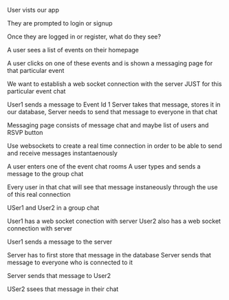 User vists our app

They are prompted to login or signup 

Once they are logged in or register, what do they see?

A user sees a list of events on their homepage

A user clicks on one of these events and is shown a messaging page for that particular event 

We want to establish a web socket connection with the server JUST for this particular event chat

User1 sends a message to Event Id 1
Server takes that message, stores it in our database, 
Server needs to send that message to everyone in that chat



Messaging page consists of message chat and maybe list of users and RSVP button


Use websockets to create a real time connection in order to be able to send and receive messages instantaenously 

A user enters one of the event chat rooms 
A user types and sends a message to the group chat

Every user in that chat will see that message instaneously through the use of this real connection


USer1 and User2 in a group chat


User1 has a web socket conection with server
User2 also has a web socket connection with server


User1 sends a message to the server

Server has to first store that message in the database
Server sends that message to everyone who is connected to it

Server sends that message to User2

USer2 ssees that message in their chat